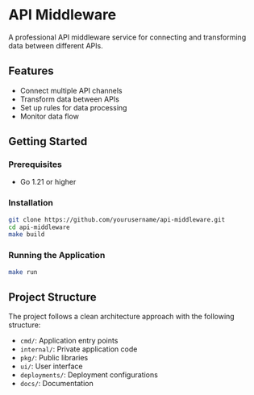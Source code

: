 # API Middleware

A professional API middleware service for connecting and transforming data between different APIs.

## Features

- Connect multiple API channels
- Transform data between APIs
- Set up rules for data processing
- Monitor data flow

## Getting Started

### Prerequisites

- Go 1.21 or higher

### Installation

```bash
git clone https://github.com/yourusername/api-middleware.git
cd api-middleware
make build
```

### Running the Application

```bash
make run
```

## Project Structure

The project follows a clean architecture approach with the following structure:

- `cmd/`: Application entry points
- `internal/`: Private application code
- `pkg/`: Public libraries
- `ui/`: User interface
- `deployments/`: Deployment configurations
- `docs/`: Documentation
